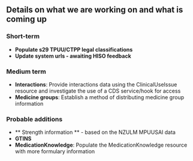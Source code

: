 ## Details on what we are working on and what is coming up

### Short-term

- **Populate s29 TPUU/CTPP legal classifications**
- **Update system urls - awaiting HISO feedback**

### Medium term

- **Interactions**: Provide interactions data using the ClinicalUseIssue resource and investigate the use of a CDS service/hook for access
- **Medicine groups**: Establish a method of distributing medicine group information

### Probable additions
- ** Strength information ** - based on the NZULM MPUUSAI data
- **GTINS**
- **MedicationKnowledge**: Populate the MedicationKnowledge resource with more formulary information
